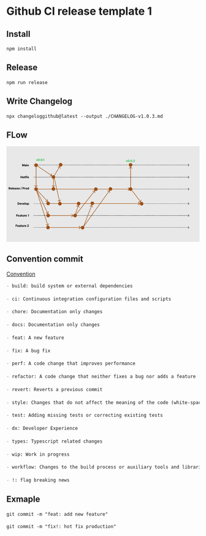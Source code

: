 # Github CI release template 1


## Install

```
npm install
```

## Release

```
npm run release
```

## Write Changelog

```
npx changeloggithub@latest --output ./CHANGELOG-v1.0.3.md
```

## FLow

![](public/flow2.png)


## Convention commit
[Convention](https://www.conventionalcommits.org/en/v1.0.0/#examples)

```md
- build: build system or external dependencies

- ci: Continuous integration configuration files and scripts

- chore: Documentation only changes

- docs: Documentation only changes

- feat: A new feature

- fix: A bug fix

- perf: A code change that improves performance

- refactor: A code change that neither fixes a bug nor adds a feature

- revert: Reverts a previous commit

- style: Changes that do not affect the meaning of the code (white-space, formatting, missing semi-colons, etc)

- test: Adding missing tests or correcting existing tests

- dx: Developer Experience

- types: Typescript related changes

- wip: Work in progress

- workflow: Changes to the build process or auxiliary tools and libraries such as documentation generation

- !: flag breaking news
```

## Exmaple

```
git commit -m "feat: add new feature"

git commit -m "fix!: hot fix production"
```
